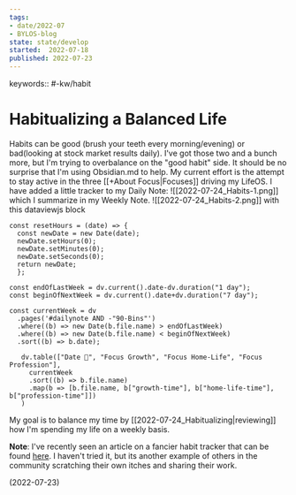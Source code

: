 ```yaml
---
tags:
- date/2022-07
- BYLOS-blog
state: state/develop
started:  2022-07-18
published: 2022-07-23
---
```

keywords:: #-kw/habit


# Habitualizing a Balanced Life
Habits can be good (brush your teeth every morning/evening) or bad(looking at stock market results daily). I've got those two and a bunch more, but I'm trying to overbalance on the "good habit" side.  It should be no surprise that I'm using Obsidian.md to help. My current effort is the attempt to stay active in the three [[+About Focus|Focuses]] driving my LifeOS. I have added a little tracker to my Daily Note:
![[2022-07-24_Habits-1.png]]
which I summarize in my Weekly Note.
![[2022-07-24_Habits-2.png]]
with this dataviewjs block
```
const resetHours = (date) => {
  const newDate = new Date(date);
  newDate.setHours(0);
  newDate.setMinutes(0);
  newDate.setSeconds(0);
  return newDate;
  };

const endOfLastWeek = dv.current().date-dv.duration("1 day");
const beginOfNextWeek = dv.current().date+dv.duration("7 day");

const currentWeek = dv
  .pages('#dailynote AND -"90-Bins"')
  .where((b) => new Date(b.file.name) > endOfLastWeek)
  .where((b) => new Date(b.file.name) < beginOfNextWeek)
  .sort((b) => b.date);

   dv.table(["Date 📆", "Focus Growth", "Focus Home-Life", "Focus Profession"],
     currentWeek
     .sort((b) => b.file.name)
     .map(b => [b.file.name, b["growth-time"], b["home-life-time"], b["profession-time"]])
   )
```

My goal is to balance my time by [[2022-07-24_Habitualizing|reviewing]] how I'm spending my life on a weekly basis.

**Note**: I've recently seen an article on a fancier habit tracker that can be found [here](https://beingpax.medium.com/how-to-create-a-habit-tracker-in-obsidian-youll-actually-use-9094eeac1af6). I haven't tried it, but its another example of others in the community scratching their own itches and sharing their work.

(2022-07-23)